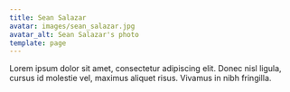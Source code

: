 ```yaml
---
title: Sean Salazar
avatar: images/sean_salazar.jpg
avatar_alt: Sean Salazar's photo
template: page
---
```

Lorem ipsum dolor sit amet, consectetur adipiscing elit. Donec nisl
ligula, cursus id molestie vel, maximus aliquet risus. Vivamus in nibh
fringilla.
